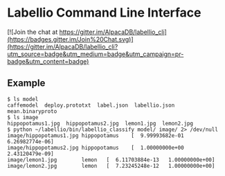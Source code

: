 Labellio Command Line Interface
===

[![Join the chat at https://gitter.im/AlpacaDB/labellio_cli](https://badges.gitter.im/Join%20Chat.svg)](https://gitter.im/AlpacaDB/labellio_cli?utm_source=badge&utm_medium=badge&utm_campaign=pr-badge&utm_content=badge)

Example
---
    $ ls model
    caffemodel  deploy.prototxt  label.json  labellio.json  mean.binaryproto
    $ ls image
    hippopotamus1.jpg  hippopotamus2.jpg  lemon1.jpg  lemon2.jpg
    $ python ~/labellio/bin/labellio_classify model/ image/ 2> /dev/null
    image/hippopotamus1.jpg hippopotamus    [  9.99993682e-01   6.26982774e-06]
    image/hippopotamus2.jpg hippopotamus    [  1.00000000e+00   2.43120479e-09]
    image/lemon1.jpg        lemon   [  6.11703884e-13   1.00000000e+00]
    image/lemon2.jpg        lemon   [  7.23245248e-12   1.00000000e+00]
